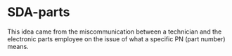 # SDA-parts
This idea came from the miscommunication between a technician and the electronic parts employee on the issue of what a specific PN (part number) means.
